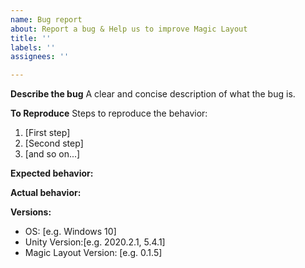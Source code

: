 ```yaml
---
name: Bug report
about: Report a bug & Help us to improve Magic Layout
title: ''
labels: ''
assignees: ''

---
```


**Describe the bug**
A clear and concise description of what the bug is.

**To Reproduce**
Steps to reproduce the behavior:
1. [First step]
2. [Second step]
3. [and so on...]


**Expected behavior:**


**Actual behavior:**


**Versions:**
 - OS: [e.g. Windows 10]
 - Unity Version:[e.g. 2020.2.1, 5.4.1]
 - Magic Layout Version: [e.g. 0.1.5]
